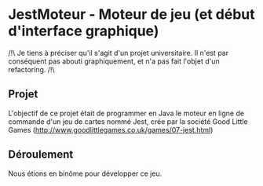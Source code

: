 # JestMoteur - Moteur de jeu (et début d'interface graphique)
/!\ Je tiens à préciser qu'il s'agit d'un projet universitaire. Il n'est par conséquent pas abouti graphiquement,
et n'a pas fait l'objet d'un refactoring. /!\

## Projet

L'objectif de ce projet était de programmer en Java le moteur en ligne de commande d'un jeu de cartes nommé Jest,
crée par la société Good Little Games (http://www.goodlittlegames.co.uk/games/07-jest.html)

## Déroulement

Nous étions en binôme pour développer ce jeu.
